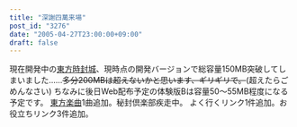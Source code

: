 ```yaml
---
title: "深謝四萬来場"
post_id: "3276"
date: "2005-04-27T23:00:00+09:00"
draft: false
---
```



現在開発中の[東方時封城](/!/thA/)、現時点の開発バージョンで総容量150MB突破してしまいました……<del>多分200MBは超えないかと思います、ギリギリで。</del>(超えたらごめんなさい) ちなみに後日Web配布予定の体験版Bは容量50～55MB程度になる予定です。  [東方楽曲](/3275)1曲追加。秘封倶楽部疾走中。 よく行くリンク1件追加。お役立ちリンク3件追加。
